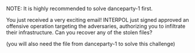 NOTE: It is highly recommended to solve danceparty-1 first.

You just received a very exciting email! INTERPOL just signed approved an offensive operation targeting the adversaries, authorizing you to infiltrate their infrastructure. Can you recover any of the stolen files?

(you will also need the file from danceparty-1 to solve this challenge)
